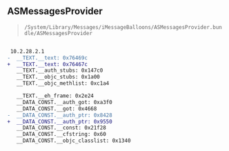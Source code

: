 ## ASMessagesProvider

> `/System/Library/Messages/iMessageBalloons/ASMessagesProvider.bundle/ASMessagesProvider`

```diff

 10.2.28.2.1
-  __TEXT.__text: 0x76469c
+  __TEXT.__text: 0x76467c
   __TEXT.__auth_stubs: 0x147c0
   __TEXT.__objc_stubs: 0x1a00
   __TEXT.__objc_methlist: 0xc1a4

   __TEXT.__eh_frame: 0x2e24
   __DATA_CONST.__auth_got: 0xa3f0
   __DATA_CONST.__got: 0x4668
-  __DATA_CONST.__auth_ptr: 0x8428
+  __DATA_CONST.__auth_ptr: 0x9550
   __DATA_CONST.__const: 0x21f28
   __DATA_CONST.__cfstring: 0x60
   __DATA_CONST.__objc_classlist: 0x1340

```
